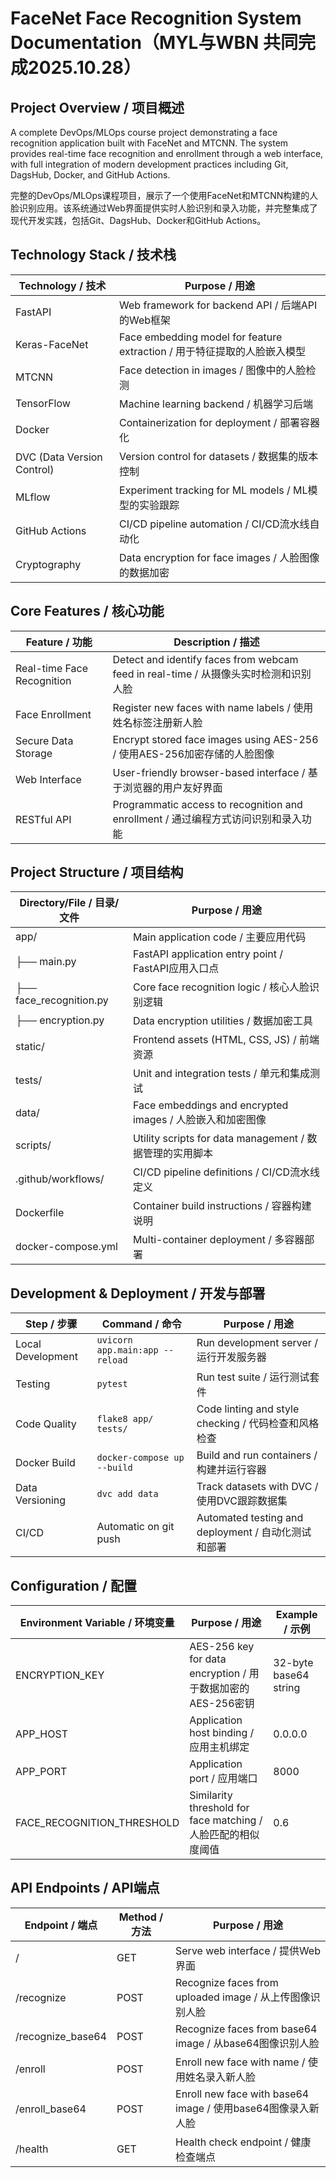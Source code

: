 # FaceNet Face Recognition System Documentation（MYL与WBN 共同完成2025.10.28）

## Project Overview / 项目概述

A complete DevOps/MLOps course project demonstrating a face recognition application built with FaceNet and MTCNN. The system provides real-time face recognition and enrollment through a web interface, with full integration of modern development practices including Git, DagsHub, Docker, and GitHub Actions.

完整的DevOps/MLOps课程项目，展示了一个使用FaceNet和MTCNN构建的人脸识别应用。该系统通过Web界面提供实时人脸识别和录入功能，并完整集成了现代开发实践，包括Git、DagsHub、Docker和GitHub Actions。

## Technology Stack / 技术栈

| Technology / 技术 | Purpose / 用途 |
|-------------------|----------------|
| FastAPI | Web framework for backend API / 后端API的Web框架 |
| Keras-FaceNet | Face embedding model for feature extraction / 用于特征提取的人脸嵌入模型 |
| MTCNN | Face detection in images / 图像中的人脸检测 |
| TensorFlow | Machine learning backend / 机器学习后端 |
| Docker | Containerization for deployment / 部署容器化 |
| DVC (Data Version Control) | Version control for datasets / 数据集的版本控制 |
| MLflow | Experiment tracking for ML models / ML模型的实验跟踪 |
| GitHub Actions | CI/CD pipeline automation / CI/CD流水线自动化 |
| Cryptography | Data encryption for face images / 人脸图像的数据加密 |

## Core Features / 核心功能

| Feature / 功能 | Description / 描述 |
|----------------|-------------------|
| Real-time Face Recognition | Detect and identify faces from webcam feed in real-time / 从摄像头实时检测和识别人脸 |
| Face Enrollment | Register new faces with name labels / 使用姓名标签注册新人脸 |
| Secure Data Storage | Encrypt stored face images using AES-256 / 使用AES-256加密存储的人脸图像 |
| Web Interface | User-friendly browser-based interface / 基于浏览器的用户友好界面 |
| RESTful API | Programmatic access to recognition and enrollment / 通过编程方式访问识别和录入功能 |

## Project Structure / 项目结构

| Directory/File / 目录/文件 | Purpose / 用途 |
|---------------------------|----------------|
| app/ | Main application code / 主要应用代码 |
| ├── main.py | FastAPI application entry point / FastAPI应用入口点 |
| ├── face_recognition.py | Core face recognition logic / 核心人脸识别逻辑 |
| ├── encryption.py | Data encryption utilities / 数据加密工具 |
| static/ | Frontend assets (HTML, CSS, JS) / 前端资源 |
| tests/ | Unit and integration tests / 单元和集成测试 |
| data/ | Face embeddings and encrypted images / 人脸嵌入和加密图像 |
| scripts/ | Utility scripts for data management / 数据管理的实用脚本 |
| .github/workflows/ | CI/CD pipeline definitions / CI/CD流水线定义 |
| Dockerfile | Container build instructions / 容器构建说明 |
| docker-compose.yml | Multi-container deployment / 多容器部署 |

## Development & Deployment / 开发与部署

| Step / 步骤 | Command / 命令 | Purpose / 用途 |
|-------------|----------------|----------------|
| Local Development | `uvicorn app.main:app --reload` | Run development server / 运行开发服务器 |
| Testing | `pytest` | Run test suite / 运行测试套件 |
| Code Quality | `flake8 app/ tests/` | Code linting and style checking / 代码检查和风格检查 |
| Docker Build | `docker-compose up --build` | Build and run containers / 构建并运行容器 |
| Data Versioning | `dvc add data` | Track datasets with DVC / 使用DVC跟踪数据集 |
| CI/CD | Automatic on git push | Automated testing and deployment / 自动化测试和部署 |

## Configuration / 配置

| Environment Variable / 环境变量 | Purpose / 用途 | Example / 示例 |
|-------------------------------|----------------|----------------|
| ENCRYPTION_KEY | AES-256 key for data encryption / 用于数据加密的AES-256密钥 | 32-byte base64 string |
| APP_HOST | Application host binding / 应用主机绑定 | 0.0.0.0 |
| APP_PORT | Application port / 应用端口 | 8000 |
| FACE_RECOGNITION_THRESHOLD | Similarity threshold for face matching / 人脸匹配的相似度阈值 | 0.6 |

## API Endpoints / API端点

| Endpoint / 端点 | Method / 方法 | Purpose / 用途 |
|-----------------|---------------|----------------|
| / | GET | Serve web interface / 提供Web界面 |
| /recognize | POST | Recognize faces from uploaded image / 从上传图像识别人脸 |
| /recognize_base64 | POST | Recognize faces from base64 image / 从base64图像识别人脸 |
| /enroll | POST | Enroll new face with name / 使用姓名录入新人脸 |
| /enroll_base64 | POST | Enroll new face with base64 image / 使用base64图像录入新人脸 |
| /health | GET | Health check endpoint / 健康检查端点 |

